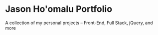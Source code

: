 # Jason Ho'omalu Portfolio
A collection of my personal projects – Front-End, Full Stack, jQuery, and more
